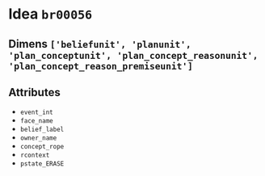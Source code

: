 # Idea `br00056`

## Dimens `['beliefunit', 'planunit', 'plan_conceptunit', 'plan_concept_reasonunit', 'plan_concept_reason_premiseunit']`

## Attributes
- `event_int`
- `face_name`
- `belief_label`
- `owner_name`
- `concept_rope`
- `rcontext`
- `pstate_ERASE`
